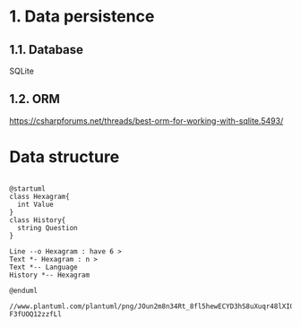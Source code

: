 # 1. Data persistence
## 1.1. Database
SQLite
## 1.2. ORM
https://csharpforums.net/threads/best-orm-for-working-with-sqlite.5493/

# Data structure

```

@startuml
class Hexagram{
  int Value
}
class History{
  string Question
}

Line --o Hexagram : have 6 >
Text *- Hexagram : n >
Text *-- Language
History *-- Hexagram

@enduml

//www.plantuml.com/plantuml/png/JOun2m8n34Rt_8fl5hewECYD3hS8uXuqr48lXIQL4_6_Mq6zMzzx9DzWpjNRbEcIsGm7cJbMdfu497MSEJUXryycyr8V7sbUaqOScvYdeZsXCQaWXF8_WXrkV1TiiQUJp8vDM3jTSC386Xj7eU-F3fUOQ12zzfLl
```
